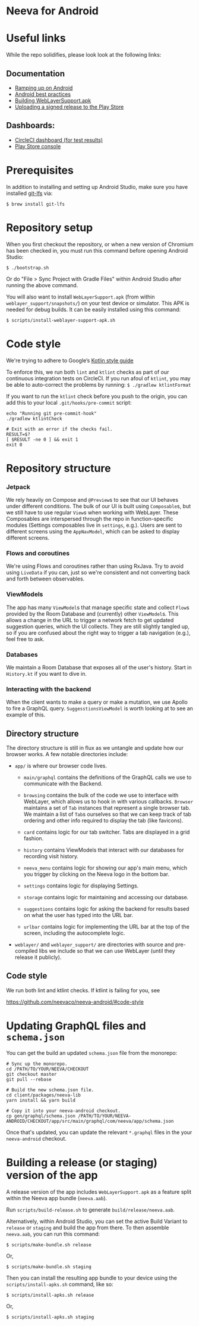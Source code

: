 Neeva for Android
=================

# Useful links

While the repo solidifies, please look look at the following links:

## Documentation
* [Ramping up on Android](https://paper.dropbox.com/doc/How-to-Setting-up-an-Android-dev-environment--BYJBnfCPxBpUgE75mLGunuctAg-f3fGXdiAUv3QJSIYiMu83)
* [Android best practices](https://paper.dropbox.com/doc/Pointers-and-best-practices--BZHtc5YBE~oSM6wSnXKkcXf_Ag-E7AvLtTjLLV3qvMljkuDc)
* [Building WebLayerSupport.apk](https://paper.dropbox.com/doc/Building-WebLayer-for-Android--BY7mVRhdJHnxtRItajJMVaYRAg-SLtR2sjydyPDmUbIo1hO8)
* [Uploading a signed release to the Play Store](https://paper.dropbox.com/doc/Uploading-a-signed-release-to-the-Play-Store--BZGrvGNK9AeFPeY50wcwYd9yAg-BUfGIWJtD2f646cik6q3n)

## Dashboards:
* [CircleCI dashboard (for test results)](https://app.circleci.com/pipelines/github/neevaco/neeva-android?filter=all)
* [Play Store console](https://play.google.com/console/u/0/developers/6544928132232754928/app-list)

# Prerequisites

In addition to installing and setting up Android Studio, make sure you have installed
[git-lfs](https://git-lfs.github.com/) via:
```
$ brew install git-lfs
```

# Repository setup

When you first checkout the repository, or when a new version of Chromium has been checked in,
you must run this command before opening Android Studio:

`$ ./bootstrap.sh`

Or do "File > Sync Project with Gradle Files" within Android Studio after running the above command.

You will also want to install `WebLayerSupport.apk` (from within
`weblayer_support/snapshots/`) on your test device or simulator. This APK is
needed for debug builds. It can be easily installed using this command:

```
$ scripts/install-weblayer-support-apk.sh
```

# Code style

We're trying to adhere to Google’s [Kotlin style guide](https://developer.android.com/kotlin/style-guide)

To enforce this, we run both `lint` and `ktlint` checks as part of our continuous integration tests
on CircleCI.  If you run afoul of `ktlint`, you may be able to auto-correct the problems by running:
`
$ ./gradlew ktlintFormat
`

If you want to run the `ktlint` check before you push to the origin, you can add this to your local
`.git/hooks/pre-commit` script:

```
echo "Running git pre-commit-hook"
./gradlew ktlintCheck

# Exit with an error if the checks fail.
RESULT=$?
[ $RESULT -ne 0 ] && exit 1
exit 0
```

# Repository structure

### Jetpack
We rely heavily on Compose and `@Preview`s to see that our UI behaves under different conditions.
The bulk of our UI is built using `Composable`s, but we still have to use regular `View`s when working with WebLayer.
These Composables are interspersed through the repo in function-specific modules (Settings composables live in `settings`, e.g.).
Users are sent to different screens using the `AppNavModel`, which can be asked to display different screens.

### Flows and coroutines
We're using Flows and coroutines rather than using RxJava.  Try to avoid using `LiveData` if you can, just so we're consistent and not converting back and forth between observables.

### ViewModels
The app has many `ViewModel`s that manage specific state and collect `Flow`s provided by the Room Database and (currently) other `ViewModel`s.
This allows a change in the URL to trigger a network fetch to get updated suggestion queries, which the UI collects.
They are still slightly tangled up, so if you are confused about the right way to trigger a tab navigation (e.g.), feel free to ask.

### Databases
We maintain a Room Database that exposes all of the user's history.  Start in `History.kt` if you want to dive in.

### Interacting with the backend
When the client wants to make a query or make a mutation, we use Apollo to fire a GraphQL query.
`SuggesstionsViewModel` is worth looking at to see an example of this.

## Directory structure
The directory structure is still in flux as we untangle and update how our browser works.  A few notable directories include:

* `app/` is where our browser code lives.

    * `main/graphql` contains the definitions of the GraphQL calls we use to communicate with the Backend.

    * `browsing` contains the bulk of the code we use to interface with WebLayer, which allows us to hook in with various callbacks.  `Browser` maintains a set of `Tab` instances that represent a single browser tab.  We maintain a list of `Tab`s ourselves so that we can keep track of tab ordering and other info required to display the tab (like favicons).

    * `card` contains logic for our tab switcher.  Tabs are displayed in a grid fashion.

    * `history` contains ViewModels that interact with our databases for recording visit history.

    * `neeva_menu` contains logic for showing our app's main menu, which you trigger by clicking on the Neeva logo in the bottom bar.

    * `settings` contains logic for displaying Settings.

    * `storage` contains logic for maintaining and accessing our database.

    * `suggestions` contains logic for asking the backend for results based on what the user has typed into the URL bar.

    * `urlbar` contains logic for implementing the URL bar at the top of the screen, including the autocomplete logic.

* `weblayer/` and `weblayer_support/` are directories with source and pre-compiled libs we include so that we can use WebLayer (until they release it publicly).

## Code style
We run both lint and ktlint checks.  If ktlint is failing for you, see 

https://github.com/neevaco/neeva-android/#code-style

# Updating GraphQL files and `schema.json`

You can get the build an updated `schema.json` file from the monorepo:
```
# Sync up the monorepo.
cd /PATH/TO/YOUR/NEEVA/CHECKOUT
git checkout master
git pull --rebase

# Build the new schema.json file.
cd client/packages/neeva-lib
yarn install && yarn build

# Copy it into your neeva-android checkout.
cp gen/graphql/schema.json /PATH/TO/YOUR/NEEVA-ANDROID/CHECKOUT/app/src/main/graphql/com/neeva/app/schema.json
```

Once that's updated, you can update the relevant `*.graphql` files in the your `neeva-android` checkout.

# Building a release (or staging) version of the app

A release version of the app includes `WebLayerSupport.apk` as a feature split
within the Neeva app bundle (`neeva.aab`).

Run `scripts/build-release.sh` to generate `build/release/neeva.aab`.

Alternatively, within Android Studio, you can set the active Build Variant to
`release` or `staging` and build the app from there. To then assemble
`neeva.aab`, you can run this command:

```
$ scripts/make-bundle.sh release
```

Or,

```
$ scripts/make-bundle.sh staging
```

Then you can install the resulting app bundle to your device using the
`scripts/install-apks.sh` command, like so:

```
$ scripts/install-apks.sh release
```

Or,

```
$ scripts/install-apks.sh staging
```
